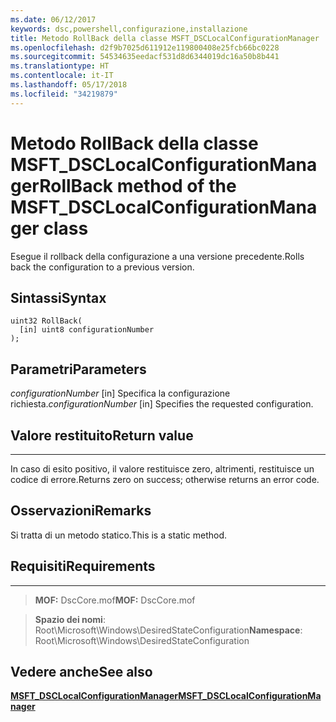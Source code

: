 ```yaml
---
ms.date: 06/12/2017
keywords: dsc,powershell,configurazione,installazione
title: Metodo RollBack della classe MSFT_DSCLocalConfigurationManager
ms.openlocfilehash: d2f9b7025d611912e119800408e25fcb66bc0228
ms.sourcegitcommit: 54534635eedacf531d8d6344019dc16a50b8b441
ms.translationtype: HT
ms.contentlocale: it-IT
ms.lasthandoff: 05/17/2018
ms.locfileid: "34219879"
---
```

# <a name="rollback-method-of-the-msftdsclocalconfigurationmanager-class"></a><span data-ttu-id="78957-103">Metodo RollBack della classe MSFT_DSCLocalConfigurationManager</span><span class="sxs-lookup"><span data-stu-id="78957-103">RollBack method of the MSFT_DSCLocalConfigurationManager class</span></span>

<span data-ttu-id="78957-104">Esegue il rollback della configurazione a una versione precedente.</span><span class="sxs-lookup"><span data-stu-id="78957-104">Rolls back the configuration to a previous version.</span></span>

<a name="syntax"></a><span data-ttu-id="78957-105">Sintassi</span><span class="sxs-lookup"><span data-stu-id="78957-105">Syntax</span></span>
------

```mof
uint32 RollBack(
  [in] uint8 configurationNumber
);
```

<a name="parameters"></a><span data-ttu-id="78957-106">Parametri</span><span class="sxs-lookup"><span data-stu-id="78957-106">Parameters</span></span>
----------

<span data-ttu-id="78957-107">*configurationNumber* \[in\] Specifica la configurazione richiesta.</span><span class="sxs-lookup"><span data-stu-id="78957-107">*configurationNumber* \[in\] Specifies the requested configuration.</span></span>

## <a name="return-value"></a><span data-ttu-id="78957-108">Valore restituito</span><span class="sxs-lookup"><span data-stu-id="78957-108">Return value</span></span>
------------

<span data-ttu-id="78957-109">In caso di esito positivo, il valore restituisce zero, altrimenti, restituisce un codice di errore.</span><span class="sxs-lookup"><span data-stu-id="78957-109">Returns zero on success; otherwise returns an error code.</span></span>

## <a name="remarks"></a><span data-ttu-id="78957-110">Osservazioni</span><span class="sxs-lookup"><span data-stu-id="78957-110">Remarks</span></span>

<span data-ttu-id="78957-111">Si tratta di un metodo statico.</span><span class="sxs-lookup"><span data-stu-id="78957-111">This is a static method.</span></span>

## <a name="requirements"></a><span data-ttu-id="78957-112">Requisiti</span><span class="sxs-lookup"><span data-stu-id="78957-112">Requirements</span></span>
------------
><span data-ttu-id="78957-113">**MOF:** DscCore.mof</span><span class="sxs-lookup"><span data-stu-id="78957-113">**MOF:** DscCore.mof</span></span>

><span data-ttu-id="78957-114">**Spazio dei nomi**: Root\Microsoft\Windows\DesiredStateConfiguration</span><span class="sxs-lookup"><span data-stu-id="78957-114">**Namespace**: Root\Microsoft\Windows\DesiredStateConfiguration</span></span>


## <a name="see-also"></a><span data-ttu-id="78957-115">Vedere anche</span><span class="sxs-lookup"><span data-stu-id="78957-115">See also</span></span>


[<span data-ttu-id="78957-116">**MSFT_DSCLocalConfigurationManager**</span><span class="sxs-lookup"><span data-stu-id="78957-116">**MSFT_DSCLocalConfigurationManager**</span></span>](msft-dsclocalconfigurationmanager.md)